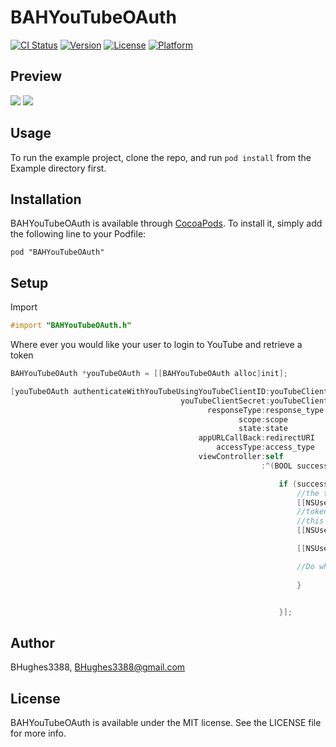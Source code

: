 # BAHYouTubeOAuth

[![CI Status](http://img.shields.io/travis/BHughes3388/BAHYouTubeOAuth.svg?style=flat)](https://travis-ci.org/BHughes3388/BAHYouTubeOAuth)
[![Version](https://img.shields.io/cocoapods/v/BAHYouTubeOAuth.svg?style=flat)](http://cocoadocs.org/docsets/BAHYouTubeOAuth)
[![License](https://img.shields.io/cocoapods/l/BAHYouTubeOAuth.svg?style=flat)](http://cocoadocs.org/docsets/BAHYouTubeOAuth)
[![Platform](https://img.shields.io/cocoapods/p/BAHYouTubeOAuth.svg?style=flat)](http://cocoadocs.org/docsets/BAHYouTubeOAuth)

## Preview

![](http://img.photobucket.com/albums/v235/rx7anator/Mobile%20Applications/342fcd25-dcb1-4c74-80a4-1665d0e97d68_zpsqxklg9jn.png) ![](http://img.photobucket.com/albums/v235/rx7anator/Mobile%20Applications/YouTubeOAuth_zpsjntsroya.gif)

## Usage

To run the example project, clone the repo, and run `pod install` from the Example directory first.

## Installation

BAHYouTubeOAuth is available through [CocoaPods](http://cocoapods.org). To install
it, simply add the following line to your Podfile:

    pod "BAHYouTubeOAuth"

## Setup

Import
```Objective-C
#import "BAHYouTubeOAuth.h"
```

Where ever you would like your user to login to YouTube and retrieve a token 
```Objective-C
BAHYouTubeOAuth *youTubeOAuth = [[BAHYouTubeOAuth alloc]init];

[youTubeOAuth authenticateWithYouTubeUsingYouTubeClientID:youTubeClientID
                                      youTubeClientSecret:youTubeClientSecret
                                            responseType:response_type
                                                   scope:scope
                                                   state:state
                                          appURLCallBack:redirectURI
                                              accessType:access_type
                                          viewController:self
                                                        :^(BOOL success, NSString *youTubeToken, NSString *youTubeRefreshToken) {

                                                            if (success) {
                                                                //the token you will use to request right now
                                                                [[NSUserDefaults standardUserDefaults] setObject:youTubeToken forKey:@"youtube_token"];
                                                                //token you can use to request a new token on your behalf for requestion later
                                                                //this only shows when you ask for "offline access"
                                                                [[NSUserDefaults standardUserDefaults] setObject:youTubeRefreshToken forKey:@"youtube_refresh"];

                                                                [[NSUserDefaults standardUserDefaults] synchronize];

                                                                //Do whatever you need with the token
                                                                
                                                                }


                                                            }];
```

## Author

BHughes3388, BHughes3388@gmail.com

## License

BAHYouTubeOAuth is available under the MIT license. See the LICENSE file for more info.

